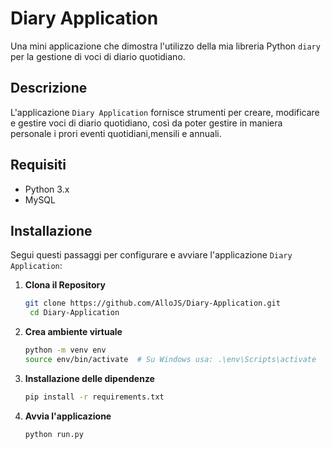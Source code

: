 # Diary Application

Una mini applicazione che dimostra l'utilizzo 
della mia libreria Python `diary`
per la gestione di voci di diario quotidiano.

## Descrizione

L'applicazione  `Diary Application` fornisce strumenti per creare, 
modificare e gestire voci di diario quotidiano, 
così da poter gestire in maniera personale i prori 
eventi quotidiani,mensili e annuali.

## Requisiti

- Python 3.x
- MySQL

## Installazione
Segui questi passaggi per configurare e 
avviare l'applicazione `Diary Application`:

1. **Clona il Repository**

   ```sh
   git clone https://github.com/AlloJS/Diary-Application.git
    cd Diary-Application

2. **Crea ambiente virtuale**

   ```sh
   python -m venv env
   source env/bin/activate  # Su Windows usa: .\env\Scripts\activate

3. **Installazione delle dipendenze**

   ```sh
   pip install -r requirements.txt

4. **Avvia l'applicazione**

   ```sh
   python run.py



